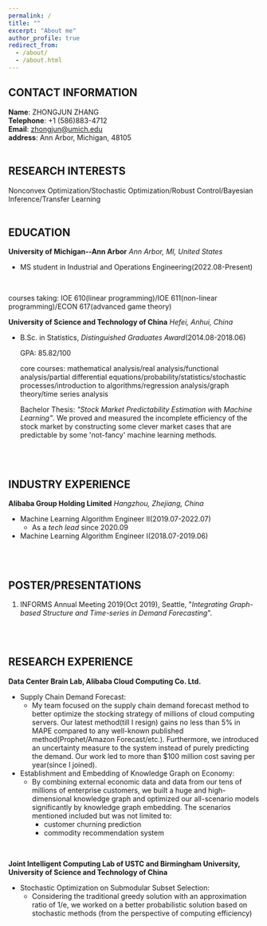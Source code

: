 ```yaml
---
permalink: /
title: ""
excerpt: "About me"
author_profile: true
redirect_from: 
  - /about/
  - /about.html
---
```

## CONTACT INFORMATION
**Name**: ZHONGJUN ZHANG\
**Telephone**: +1 (586)883-4712 \
**Email**: zhongjun@umich.edu\
**address**: Ann Arbor, Michigan, 48105
<br>
<br>


## RESEARCH INTERESTS
Nonconvex Optimization/Stochastic Optimization/Robust Control/Bayesian Inference/Transfer Learning
<br>
<br>

## EDUCATION
**University of Michigan--Ann Arbor**
*Ann Arbor, MI, United States*
- MS student in Industrial and Operations Engineering(2022.08-Present)
<br>
  
  courses taking: IOE 610(linear programming)/IOE 611(non-linear programming)/ECON 617(advanced game theory)
  

**University of Science and Technology of China**
*Hefei, Anhui, China*
- B.Sc. in Statistics, *Distinguished Graduates Award*(2014.08-2018.06)
  <br>
  
  GPA: 85.82/100
  <br>
  
  core courses: mathematical analysis/real analysis/functional analysis/partial differential equations/probability/statistics/stochastic processes/introduction to algorithms/regression analysis/graph theory/time series analysis
  
  Bachelor Thesis: *"Stock Market Predictability Estimation with Machine Learning"*. We proved and measured the incomplete efficiency of the stock market by constructing some clever market cases that are predictable by some 'not-fancy' machine learning methods.
<br>
<br>

## INDUSTRY EXPERIENCE
**Alibaba Group Holding Limited**
*Hangzhou, Zhejiang, China*
- Machine Learning Algorithm Engineer II(2019.07-2022.07)
  - As a *tech lead* since 2020.09 
- Machine Learning Algorithm Engineer I(2018.07-2019.06)
<br>
<br>
 
## POSTER/PRESENTATIONS
1. INFORMS Annual Meeting 2019(Oct 2019), Seattle, "*Integrating Graph-based Structure and Time-series in Demand Forecasting*".
<br>
<br>

## RESEARCH EXPERIENCE
**Data Center Brain Lab, Alibaba Cloud Computing Co. Ltd.**
  - Supply Chain Demand Forecast: 
    - My team focused on the supply chain demand forecast method to better optimize the stocking strategy of millions of cloud computing servers. Our latest method(till I resign) gains no less than 5% in MAPE compared to any well-known published method(Prophet/Amazon Forecast/etc.). Furthermore, we introduced an uncertainty measure to the system instead of purely predicting the demand. Our work led to more than $100 million cost saving per year(since I joined). 
  - Establishment and Embedding of Knowledge Graph on Economy: 
    - By combining external economic data and data from our tens of millions of enterprise customers, we built a huge and high-dimensional knowledge graph and optimized our all-scenario models significantly by knowledge graph embedding. The scenarios mentioned included but was not limited to:
      - customer churning prediction
      - commodity recommendation system    
<br>

**Joint Intelligent Computing Lab of USTC and Birmingham University, University of Science and Technology of China**
  - Stochastic Optimization on Submodular Subset Selection: 
    - Considering the traditional greedy solution with an approximation ratio of 1/e, we worked on a better probabilistic solution based on stochastic methods (from the perspective of computing efficiency)
<br>
<br>


